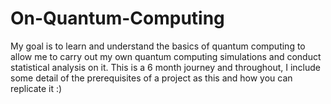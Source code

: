 # On-Quantum-Computing
My goal is to learn and understand the basics of quantum computing to allow me to carry out my own quantum computing simulations and conduct statistical analysis on it. This is a 6 month journey and throughout, I include some detail of the prerequisites of a project as this and how you can replicate it :)
